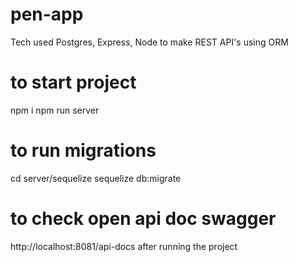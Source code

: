 # pen-app

Tech used Postgres, Express, Node to make REST API's using ORM

# to start project

npm i
npm run server

# to run migrations

cd server/sequelize
sequelize db:migrate

# to check open api doc swagger

http://localhost:8081/api-docs after running the project
